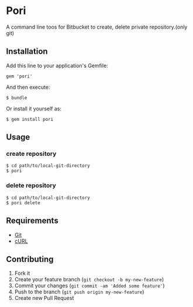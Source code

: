 # Pori

A command line toos for Bitbucket to create, delete private repository.(only git)

## Installation

Add this line to your application's Gemfile:

    gem 'pori'

And then execute:

    $ bundle

Or install it yourself as:

    $ gem install pori

## Usage

### create repository

    $ cd path/to/local-git-directory
    $ pori

### delete repository

    $ cd path/to/local-git-directory
    $ pori delete

## Requirements

 * [Git](http://git-scm.com/)
 * [cURL](http://curl.haxx.se/)

## Contributing

1. Fork it
2. Create your feature branch (`git checkout -b my-new-feature`)
3. Commit your changes (`git commit -am 'Added some feature'`)
4. Push to the branch (`git push origin my-new-feature`)
5. Create new Pull Request
